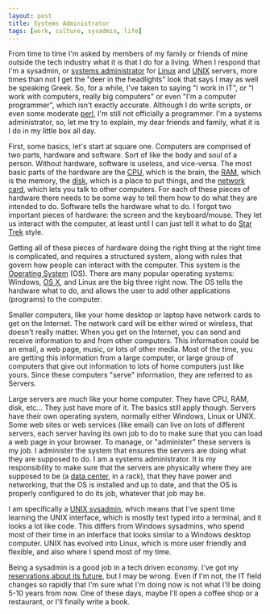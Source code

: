```yaml
--- 
layout: post
title: Systems Administrator
tags: [work, culture, sysadmin, life]
---
```


From time to time I'm asked by members of my family or friends of mine outside the tech industry what it is that I do for a living. When I respond that I'm a sysadmin, or [systems administrator][1] for [Linux][2] and [UNIX][3] servers, more times than not I get the "deer in the headlights" look that says I may as well be speaking Greek. So, for a while, I've taken to saying "I work in IT", or "I work with computers, really big computers" or even "I'm a computer programmer", which isn't exactly accurate. Although I do write scripts, or even some moderate [perl][4], I'm still not officially a programmer. I'm a systems administrator, so, let me try to explain, my dear friends and family, what it is I do in my little box all day.
  
First, some basics, let's start at square one. Computers are comprised of two parts, hardware and software. Sort of like the body and soul of a person.  Without hardware, software is useless, and vice-versa. The most basic parts of the hardware are the [CPU][5], which is the brain, the [RAM][6], which is the memory, the [disk][7], which is a place to put things, and the [network card][8], which lets you talk to other computers. For each of these pieces of hardware there needs to be some way to tell them how to do what they are intended to do. Software tells the hardware what to do. I forgot two important pieces of hardware: the screen and the keyboard/mouse. They let us interact with the computer, at least until I can just tell it what to do [Star Trek][9] style.

Getting all of these pieces of hardware doing the right thing at the right time is complicated, and requires a structured system, along with rules that govern how people can interact with the computer. This system is the [Operating System][10] (OS). There are many popular operating systems: Windows, [OS X][11], and Linux are the big three right now. The OS tells the hardware what to do, and allows the user to add other applications (programs) to the computer.
  
Smaller computers, like your home desktop or laptop have network cards to get on the Internet. The network card will be either wired or wireless, that doesn't really matter. When you get on the Internet, you can send and receive information to and from other computers. This information could be an email, a web page, music, or lots of other media. Most of the time, you are getting this information from a large computer, or large group of computers that give out information to lots of home computers just like yours. Since these computers "serve" information, they are referred to as Servers.
  
Large servers are much like your home computer. They have CPU, RAM, disk, etc... They just have more of it. The basics still apply though. Servers have their own operating system, normally either Windows, Linux or UNIX. Some web sites or web services (like email) can live on lots of different servers, each server having its own job to do to make sure that you can load a web page in your browser. To manage, or "administer" these servers is my job. I administer the system that ensures the servers are doing what they are supposed to do. I am a systems administrator. It is my responsibility to make sure that the servers are physically where they are supposed to be (a [data center][12], in a rack), that they have power and networking, that the OS is installed and up to date, and that the OS is properly configured to do its job, whatever that job may be.

I am specifically a [UNIX sysadmin][13], which means that I've spent time learning the UNIX interface, which is mostly text typed into a terminal, and it looks a lot like code. This differs from Windows sysadmins, who spend most of their time in an interface that looks similar to a Windows desktop computer. UNIX has evolved into Linux, which is more user friendly and flexible, and also where I spend most of my time.

Being a sysadmin is a good job in a tech driven economy. I've got my [reservations about its future][14], but I may be wrong. Even if I'm not, the IT field changes so rapidly that I'm sure what I'm doing now is not what I'll be doing 5-10 years from now. One of these days, maybe I'll open a coffee shop or a restaurant, or I'll finally write a book.


[1]: http://en.wikipedia.org/wiki/Systems_administrator
[2]: http://www.ubuntu.com/
[3]: http://www-03.ibm.com/systems/power/software/aix/index.html
[4]: http://en.wikipedia.org/wiki/Perl
[5]: http://en.wikipedia.org/wiki/Cpu
[6]: http://en.wikipedia.org/wiki/RAM
[7]: http://en.wikipedia.org/wiki/Hard_drive
[8]: http://en.wikipedia.org/wiki/Network_interface_card
[9]: http://www.youtube.com/watch?v=VUbZ8CHVCSE&feature=related
[10]: http://en.wikipedia.org/wiki/Operating_system
[11]: http://www.apple.com
[12]: http://en.wikipedia.org/wiki/Data_center
[13]: http://en.wikipedia.org/wiki/The_UNIX-HATERS_Handbook
[14]: https://jonathanbuys.com/2008/10/end-of-an-era-2/
